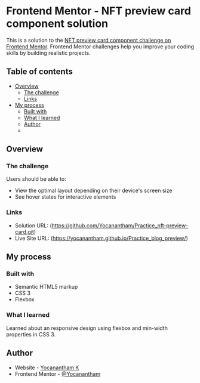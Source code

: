# Frontend Mentor - NFT preview card component solution

This is a solution to the [NFT preview card component challenge on Frontend Mentor](https://www.frontendmentor.io/challenges/nft-preview-card-component-SbdUL_w0U). Frontend Mentor challenges help you improve your coding skills by building realistic projects. 

## Table of contents

- [Overview](#overview)
  - [The challenge](#the-challenge)
  - [Links](#links)
- [My process](#my-process)
  - [Built with](#built-with)
  - [What I learned](#what-i-learned)
  - [Author](#author)
  - 
## Overview

### The challenge

Users should be able to:

- View the optimal layout depending on their device's screen size
- See hover states for interactive elements

### Links

- Solution URL: (https://github.com/Yocanantham/Practice_nft-preview-card.git)
- Live Site URL: (https://yocanantham.github.io/Practice_blog_preview/)

## My process

### Built with

- Semantic HTML5 markup
- CSS 3
- Flexbox

### What I learned

Learned about an responsive design using flexbox and min-width properties in CSS 3.

## Author

- Website - [Yocanantham K](https://github.com/Yocanantham)
- Frontend Mentor - [@Yocanantham](https://www.frontendmentor.io/profile/Yocanantham)
